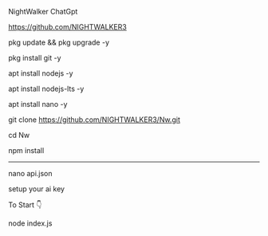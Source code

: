 NightWalker ChatGpt

https://github.com/NIGHTWALKER3



pkg update && pkg upgrade -y


pkg install git -y


apt install nodejs -y


apt install nodejs-lts -y


 apt install nano -y
 
 
git clone https://github.com/NIGHTWALKER3/Nw.git


cd Nw


npm install



_________________________

nano api.json
 
 
setup your ai key


To Start 👇

node index.js

